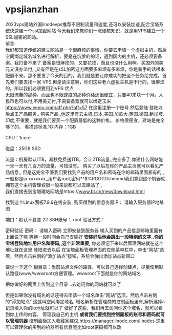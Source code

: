 # vpsjianzhan
2023vps建站外国linodevps推荐不限制流量和速度,还可以安装加速,配合宝塔系统快速建一个ssl加密网站
今天我们来教你们一点硬核知识，就是用VPS建立一个SSL加密的网站。  
前言:  
我们都知道传统的建立网站是一个很麻烦的事情，你要去申请一个虚拟主机，然后空间绑定域名域名进行解析，要是在坑爹的的话，遇到国内的主机，还必须要备案。我打备不来了.备案是很麻烦的，又要花钱，而且也没什么用啊。买国外的美元又没办法付,,,又有但是在sSL加密这方面要多麻烦有多麻烦，你是新手的话根本配置不来。那不要发了今天的目的，我们就是要让你成功的把这个任务给完成。首先我们要去找一家 VPS.但是请注意啊，你们这些老六虚拟主机是不行的，很麻烦的。所以我们必须要用到VPS
优点  
无限流量的那种。而且也不限速度的那种价格还很便宜，只要40来块一个月。人民币也可以付,不用美元付,不需要备案就可以绑定玉米
https://www.eeqiu.com/aff.php?aff=57
在这里注册一个账号.然后登陆
登陆以后点击产品服务..
购买产品,,他这里有云主机.日本.美国.加拿大.英国.德国.新加坡.印度,不重要，就是我们要买一个配置最低的这种价格。
价格很便宜，建站是完全够了的。
看描述标准.1G
内存：1GB

CPU：1core

磁盘：25GB SSD

流量：机房默认1TB，易秋免费送1TB，合计2TB流量.,完全多了,你建什么网站能一天一天有几百万的流量，可惜没有。
购买了以后在你的产品主页就可以看见产品信息,,
但是这完全不够我们要找到产品的用户名和密码在你的邮箱里面都有的,,一般都是ip xxxxxxx,,用户名root,密码*^$%RGGGDshenmd我们拿到这个机器就拥有这个主机管理权限一般来说都可以去建站了,,  
我们直接去到宝塔建站网站是https://www.bt.cn/new/download.html

找到这个Linux面板7.9.9在线安装,
购买得到的信息务器IP：
请输入服务器IP地址
图

端口：默认不要变
22
SSH账号：
root
验证方式：

密码验证
密码：
请输入密码
立即安装到服务器
输入买到的产品信息邮箱里面有上面说了嘛
等待一段时间会自己安装好
**安装好后他会跳出一段特别的文字..你的宝塔登陆地址用户名和密码,,这个非常重要,**
你必须记下来以后管理网站就在这个地址就在这里
登陆进去以后
在宝塔面板管理界面的左侧菜单栏中，单击“网站”选项，然后点击右侧的“添加站点”按钮，系统会弹出添加站点新窗口
  
  要说一下这个
根目录：当前站点文件的路径，可以自己选择创建点，尽量使用默认路径(www/wwwroot)方便管理。wwwroot下面就是你的网站域名
 
 把你做好的网页上传到这个目录
..去访问你的网站就可以了


但是如果你没有域名的话还得去申请一个域名单击“网站”选项，然后点击右侧的“添加站点”
这就叫空间绑定域名,
域名解析在管理商的控制面板里有,解析选择a记录填入你的ip地址就可以了
做好了这些，我们再去访问你这个域名，就可以看到你上传的内容。
管理我自己的主机
**或者我们要找到控制面板的账号和密码就可以管理机器**
控制面板加入收藏家建议,https://manager.linode.com/linodes
这里可以管理你的买到的机器所有信息哦比如root密码都可以改
